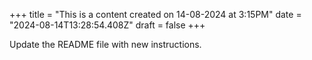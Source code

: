 +++
title = "This is a content created on 14-08-2024 at 3:15PM"
date = "2024-08-14T13:28:54.408Z"
draft = false
+++

  Update the README file with new instructions.
        